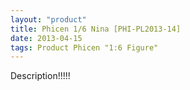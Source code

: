 ```yaml
---
layout: "product"
title: Phicen 1/6 Nina [PHI-PL2013-14]
date: 2013-04-15
tags: Product Phicen "1:6 Figure"
---
```

Description!!!!!
